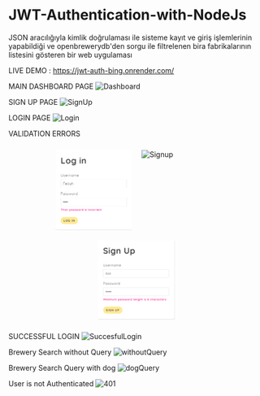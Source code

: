 # JWT-Authentication-with-NodeJs
JSON aracılığıyla kimlik doğrulaması ile sisteme kayıt ve giriş işlemlerinin yapabildiği ve openbrewerydb'den sorgu ile filtrelenen bira fabrikalarının listesini gösteren bir web uygulaması

LIVE DEMO : https://jwt-auth-bing.onrender.com/

MAIN DASHBOARD PAGE
![Dashboard](https://github.com/abdulfettahsancakli/JWT-Authentication-with-NodeJs/assets/63500172/8808d65f-200f-4207-916b-0d3ac4520dbb)

SIGN UP PAGE
![SignUp](https://github.com/abdulfettahsancakli/JWT-Authentication-with-NodeJs/assets/63500172/349b13ed-3630-42f4-86f3-30df47b16320)

LOGIN PAGE
![Login](https://github.com/abdulfettahsancakli/JWT-Authentication-with-NodeJs/assets/63500172/b12b74c5-ac72-4241-938b-ad601ea4c4e8)

 VALIDATION ERRORS
<div style="display: flex; flex-wrap: wrap; justify-content: center;">
  <img src="https://github.com/abdulfettahsancakli/JWT-Authentication-with-NodeJs/blob/main/images/ValidationErrors.png" alt="Login" width="30%" style="margin: 10px;">
  <img src="https://github.com/abdulfettahsancakli/JWT-Authentication-with-NodeJs/assets/63500172/9d184e9d-7168-4ed9-bac8-d258dca5cc07" alt="Signup" width="30%" style="margin: 10px;">
  <img src="https://github.com/abdulfettahsancakli/JWT-Authentication-with-NodeJs/blob/main/images/ValidationErrors3.png" alt="Login Error" width="30%" style="margin: 10px;">
</div>

SUCCESSFUL LOGIN 
![SuccesfulLogin](https://github.com/abdulfettahsancakli/JWT-Authentication-with-NodeJs/assets/63500172/1001f03d-3fa6-4e3d-940f-ee16b221a331)

Brewery Search without Query
![withoutQuery](https://github.com/abdulfettahsancakli/JWT-Authentication-with-NodeJs/assets/63500172/6e1c44d6-538b-4c62-9b69-1a9fdf105d43)

Brewery Search Query with dog
![dogQuery](https://github.com/abdulfettahsancakli/JWT-Authentication-with-NodeJs/assets/63500172/47021f6e-b076-48cf-bd27-d19e1c49c2be)

User is not Authenticated
![401](https://github.com/abdulfettahsancakli/JWT-Authentication-with-NodeJs/assets/63500172/3814c32c-acf4-4c9f-bb69-0192c602a22c)


